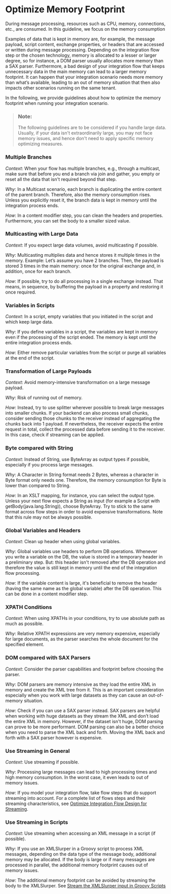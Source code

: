 <!-- loiodc240745c3d040a5835ae2089a78a192 -->

# Optimize Memory Footprint

During message processing, resources such as CPU, memory, connections, etc., are consumed. In this guideline, we focus on the memory consumption



Examples of data that is kept in memory are, for example, the message payload, script content, exchange properties, or headers that are accessed or written during message processing. Depending on the integration flow step or the chosen technology, memory is allocated to a lesser or larger degree, so for instance, a DOM parser usually allocates more memory than a SAX parser. Furthermore, a bad design of your integration flow that keeps unnecessary data in the main memory can lead to a larger memory footprint. It can happen that your integration scenario needs more memory than what’s available, leading to an out of memory situation that then also impacts other scenarios running on the same tenant.

In the following, we provide guidelines about how to optimize the memory footprint when running your integration scenario.

> ### Note:  
> The following guidelines are to be considered if you handle large data. Usually, if your data isn't extraordinarily large, you may not face memory issues, and hence don't need to apply specific memory optimizing measures.



### Multiple Branches

*Context*: When your flow has multiple branches, e.g., through a multicast, make sure that before you end a branch via join and gather, you empty or reset all the data that isn't required beyond that step.

*Why*: In a Multicast scenario, each branch is duplicating the entire content of the parent branch. Therefore, also the memory consumption rises. Unless you explicitly reset it, the branch data is kept in memory until the integration process ends.

*How*: In a content modifier step, you can clean the headers and properties. Furthermore, you can set the body to a smaller sized value.



### Multicasting with Large Data

*Context*: If you expect large data volumes, avoid multicasting if possible.

*Why*: Multicasting multiplies data and hence stores it multiple times in the memory. Example: Let’s assume you have 2 branches. Then, the payload is stored 3 times in the main memory: once for the original exchange and, in addition, once for each branch.

*How*: If possible, try to do all processing in a single exchange instead. That means, in sequence, by buffering the payload in a property and restoring it once required.



### Variables in Scripts

*Context*: In a script, empty variables that you initiated in the script and which keep large data.

*Why*: If you define variables in a script, the variables are kept in memory even if the processing of the script ended. The memory is kept until the entire integration process ends.

*How*: Either remove particular variables from the script or purge all variables at the end of the script.



### Transformation of Large Payloads

*Context*: Avoid memory-intensive transformation on a large message payload.

*Why*: Risk of running out of memory.

*How*: Instead, try to use splitter wherever possible to break large messages into smaller chunks. If your backend can also process small chunks, consider sending those chunks to the receiver instead of aggregating the chunks back into 1 payload. If nevertheless, the receiver expects the entire request in total, collect the processed data before sending it to the receiver. In this case, check if streaming can be applied.



### Byte compared with String

*Context*: Instead of String, use ByteArray as output types if possible, especially if you process large messages.

*Why*: A Character in String format needs 2 Bytes, whereas a character in Byte format only needs one. Therefore, the memory consumption for Byte is lower than compared to String.

*How*: In an XSLT mapping, for instance, you can select the output type. Unless your next flow expects a String as input \(for example a Script with getBody\(java.lang.String\)\), choose ByteArray. Try to stick to the same format across flow steps in order to avoid expensive transformations. Note that this rule may not be always possible.



### Global Variables and Headers

*Context*: Clean up header when using global variables.

*Why*: Global variables use headers to perform DB operations. Whenever you write a variable on the DB, the value is stored in a temporary header in a preliminary step. But: this header isn't removed after the DB operation and therefore the value is still kept in memory until the end of the integration flow processing.

*How*: If the variable content is large, it's beneficial to remove the header \(having the same name as the global variable\) after the DB operation. This can be done in a content modifier step.



### XPATH Conditions

*Context*: When using XPATHs in your conditions, try to use absolute path as much as possible.

*Why*: Relative XPATH expressions are very memory expensive, especially for large documents, as the parser searches the whole document for the specified element.



### DOM compared with SAX Parsers

*Context*: Consider the parser capabilities and footprint before choosing the parser.

*Why*: DOM parsers are memory intensive as they load the entire XML in memory and create the XML tree from it. This is an important consideration especially when you work with large datasets as they can cause an out-of-memory situation.

*How*: Check if you can use a SAX parser instead. SAX parsers are helpful when working with huge datasets as they stream the XML and don’t load the entire XML in memory. However, if the dataset isn't huge, DOM parsing can prove to be more performant. DOM parsing can also be a better choice when you need to parse the XML back and forth. Moving the XML back and forth with a SAX parser however is expensive.



### Use Streaming in General

*Context*: Use streaming if possible.

*Why*: Processing large messages can lead to high processing times and high memory consumption. In the worst case, it even leads to out of memory issues.

*How*: If you model your integration flow, take flow steps that do support streaming into account. For a complete list of flows steps and their streaming characteristics, see [Optimize Integration Flow Design for Streaming](optimize-integration-flow-design-for-streaming-396941a.md).



### Use Streaming in Scripts

*Context*: Use streaming when accessing an XML message in a script \(if possible\).

*Why*: If you use an XMLSlurper in a Groovy script to process XML messages, depending on the data type of the message body, additional memory may be allocated. If the body is large or if many messages are processed in parallel, the additional memory footprint causes out of memory issues.

*How*: The additional memory footprint can be avoided by streaming the body to the XMLSlurper. See [Stream the XMLSlurper input in Groovy Scripts](https://blogs.sap.com/2017/06/20/stream-the-xmlslurper-input-in-groovy-scripts/)

